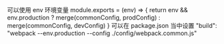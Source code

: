 可以使用  env 环境变量
module.exports = (env) => {
    return env && env.production ?
            merge(commonConfig, prodConfig) :
            merge(commonConfig, devConfig)
}
可以在 package.json 当中设置
"build": "webpack --env.production --config ./config/webpack.common.js"